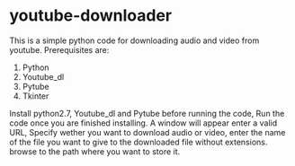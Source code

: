 # youtube-downloader
This is a simple python code for downloading audio and video from youtube.
Prerequisites are: 
1. Python
2. Youtube_dl
3. Pytube
4. Tkinter

Install python2.7, Youtube_dl and Pytube before running the code, Run the code once you are finished installing.
A window will appear enter a valid URL, Specify wether you want to download audio or video, enter the name of the file you want to give to the downloaded file without extensions.
browse to the path where you want to store it.
